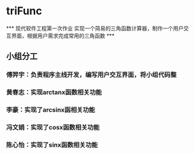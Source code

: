 # triFunc  

*** 现代软件工程第一次作业  实现一个简易的三角函数计算器，制作一个用户交互界面，根据用户需求完成常用的三角函数 ***                                                   

## 小组分工

### 傅羿宇：负责程序主线开发，编写用户交互界面，将小组代码整
### 黄春志：实现arctanx函数相关功能
### 李豪：实现了arcsinx函相关功能
### 冯文娟：实现了cosx函数相关功能
### 陈心怡：实现了sinx函数相关功能
